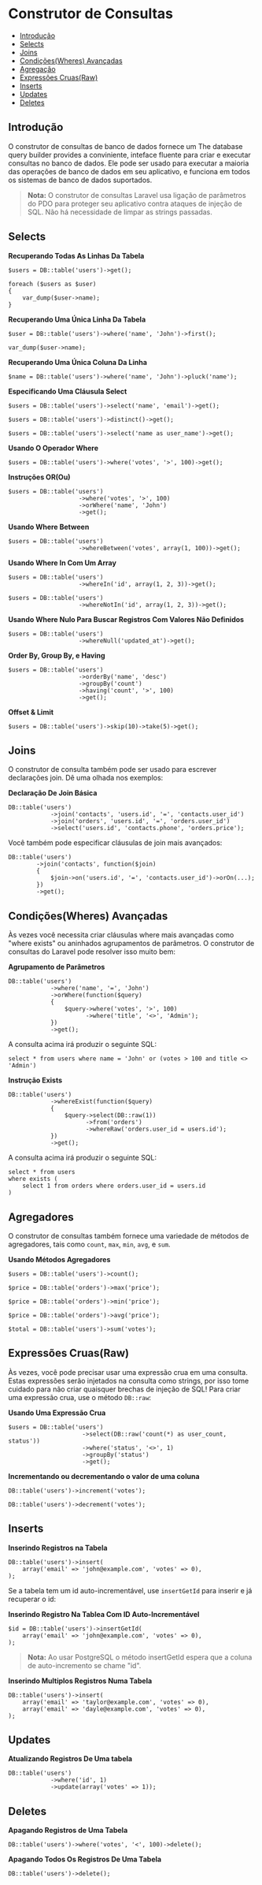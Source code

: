 # Construtor de Consultas

- [Introdução](#introduction)
- [Selects](#selects)
- [Joins](#joins)
- [Condições(Wheres) Avançadas](#advanced-wheres)
- [Agregação](#aggregates)
- [Expressões Cruas(Raw)](#raw-expressions)
- [Inserts](#inserts)
- [Updates](#updates)
- [Deletes](#deletes)

<a name="introduction"></a>
## Introdução

O construtor de consultas de banco de dados fornece um The database query builder provides a conviniente, inteface fluente para criar e executar consultas no banco de dados. Ele pode ser usado para executar a maioria das operações de banco de dados em seu aplicativo, e funciona em todos os sistemas de banco de dados suportados.

> **Nota:** O construtor de consultas Laravel usa ligação de parâmetros do PDO para proteger seu aplicativo contra ataques de injeção de SQL. Não há necessidade de limpar as strings passadas.

<a name="selects"></a>
## Selects

**Recuperando Todas As Linhas Da Tabela**

	$users = DB::table('users')->get();

	foreach ($users as $user)
	{
		var_dump($user->name);
	}

**Recuperando Uma Única Linha Da Tabela**

	$user = DB::table('users')->where('name', 'John')->first();

	var_dump($user->name);

**Recuperando Uma Única Coluna Da Linha**

	$name = DB::table('users')->where('name', 'John')->pluck('name');

**Especificando Uma Cláusula Select**

	$users = DB::table('users')->select('name', 'email')->get();

	$users = DB::table('users')->distinct()->get();

	$users = DB::table('users')->select('name as user_name')->get();

**Usando O Operador Where**

	$users = DB::table('users')->where('votes', '>', 100)->get();

**Instruções OR(Ou)**

	$users = DB::table('users')
	                    ->where('votes', '>', 100)
	                    ->orWhere('name', 'John')
	                    ->get();

**Usando Where Between**

	$users = DB::table('users')
	                    ->whereBetween('votes', array(1, 100))->get();

**Usando Where In Com Um Array**

	$users = DB::table('users')
	                    ->whereIn('id', array(1, 2, 3))->get();

	$users = DB::table('users')
	                    ->whereNotIn('id', array(1, 2, 3))->get();

**Usando Where Nulo Para Buscar Registros Com Valores Não Definidos**

	$users = DB::table('users')
	                    ->whereNull('updated_at')->get();

**Order By, Group By, e Having**

	$users = DB::table('users')
	                    ->orderBy('name', 'desc')
	                    ->groupBy('count')
	                    ->having('count', '>', 100)
	                    ->get();

**Offset & Limit**

	$users = DB::table('users')->skip(10)->take(5)->get();

<a name="joins"></a>
## Joins

O construtor de consulta também pode ser usado para escrever declarações join. Dê uma olhada nos exemplos:

**Declaração De Join Básica**

	DB::table('users')
	            ->join('contacts', 'users.id', '=', 'contacts.user_id')
	            ->join('orders', 'users.id', '=', 'orders.user_id')
	            ->select('users.id', 'contacts.phone', 'orders.price');

Você também pode especificar cláusulas de join mais avançados:

	DB::table('users')
	        ->join('contacts', function($join)
	        {
	        	$join->on('users.id', '=', 'contacts.user_id')->orOn(...);
	        })
	        ->get();

<a name="advanced-wheres"></a>
## Condições(Wheres) Avançadas

Às vezes você necessita criar cláusulas where mais avançadas como "where exists" ou aninhados agrupamentos de parâmetros. O construtor de consultas do Laravel pode resolver isso muito bem:

**Agrupamento de Parâmetros**

	DB::table('users')
	            ->where('name', '=', 'John')
	            ->orWhere(function($query)
	            {
	            	$query->where('votes', '>', 100)
	            	      ->where('title', '<>', 'Admin');
	            })
	            ->get();

A consulta acima irá produzir o seguinte SQL:

	select * from users where name = 'John' or (votes > 100 and title <> 'Admin')

**Instrução Exists**

	DB::table('users')
	            ->whereExist(function($query)
	            {
	            	$query->select(DB::raw(1))
	            	      ->from('orders')
	            	      ->whereRaw('orders.user_id = users.id');
	            })
	            ->get();

A consulta acima irá produzir o seguinte SQL:

	select * from users
	where exists (
		select 1 from orders where orders.user_id = users.id
	)

<a name="aggregates"></a>
## Agregadores

O construtor de consultas também fornece uma variedade de métodos de agregadores, tais como `count`, `max`, `min`, `avg`, e `sum`.

**Usando Métodos Agregadores**

	$users = DB::table('users')->count();

	$price = DB::table('orders')->max('price');

	$price = DB::table('orders')->min('price');

	$price = DB::table('orders')->avg('price');

	$total = DB::table('users')->sum('votes');

<a name="raw-expressions"></a>
## Expressões Cruas(Raw)

Às vezes, você pode precisar usar uma expressão crua em uma consulta. Estas expressões serão injetados na consulta como strings, por isso tome cuidado para não criar quaisquer brechas de injeção de SQL! Para criar uma expressão crua, use o método `DB::raw`:

**Usando Uma Expressão Crua**

	$users = DB::table('users')
	                     ->select(DB::raw('count(*) as user_count, status'))
	                     ->where('status', '<>', 1)
	                     ->groupBy('status')
	                     ->get();

**Incrementando ou decrementando o valor de uma coluna**

	DB::table('users')->increment('votes');

	DB::table('users')->decrement('votes');

<a name="inserts"></a>
## Inserts

**Inserindo Registros na Tabela**

	DB::table('users')->insert(
		array('email' => 'john@example.com', 'votes' => 0),
	);

Se a tabela tem um id auto-incrementável, use `insertGetId` para inserir e já recuperar o id:

**Inserindo Registro Na Tablea Com ID Auto-Incrementável**

	$id = DB::table('users')->insertGetId(
		array('email' => 'john@example.com', 'votes' => 0),
	);

> **Nota:** Ao usar PostgreSQL o método insertGetId espera que a coluna de auto-incremento se chame "id".

**Inserindo Multiplos Registros Numa Tabela**

	DB::table('users')->insert(
		array('email' => 'taylor@example.com', 'votes' => 0),
		array('email' => 'dayle@example.com', 'votes' => 0),
	);

<a name="updates"></a>
## Updates

**Atualizando Registros De Uma tabela**

	DB::table('users')
	            ->where('id', 1)
	            ->update(array('votes' => 1));

<a name="deletes"></a>
## Deletes

**Apagando Registros de Uma Tabela**

	DB::table('users')->where('votes', '<', 100)->delete();

**Apagando Todos Os Registros De Uma Tabela**

	DB::table('users')->delete();

